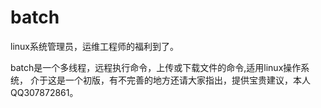 batch
=====

linux系统管理员，运维工程师的福利到了。

batch是一个多线程，远程执行命令，上传或下载文件的命令,适用linux操作系统，
介于这是一个初版，有不完善的地方还请大家指出，提供宝贵建议，本人QQ307872861。
